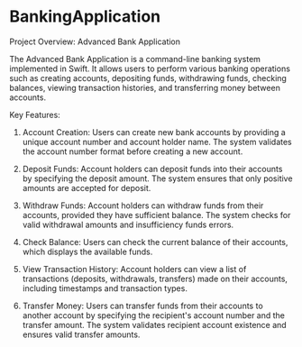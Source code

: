 # BankingApplication

Project Overview: Advanced Bank Application

The Advanced Bank Application is a command-line banking system implemented in Swift. It allows users to perform various banking operations such as creating accounts, depositing funds, withdrawing funds, checking balances, viewing transaction histories, and transferring money between accounts.

Key Features:

1. Account Creation:
Users can create new bank accounts by providing a unique account number and account holder name. The system validates the account number format before creating a new account.

2. Deposit Funds:
   Account holders can deposit funds into their accounts by specifying the deposit amount. The system ensures that only positive amounts are accepted for deposit.

3. Withdraw Funds:
   Account holders can withdraw funds from their accounts, provided they have sufficient balance. The system checks for valid withdrawal amounts and insufficiency funds errors.

4. Check Balance:
   Users can check the current balance of their accounts, which displays the available funds.

5. View Transaction History:
   Account holders can view a list of transactions (deposits, withdrawals, transfers) made on their accounts, including timestamps and transaction types.

6. Transfer Money:
   Users can transfer funds from their accounts to another account by specifying the recipient's account number and the transfer amount. The system validates recipient account existence and ensures valid transfer amounts.
